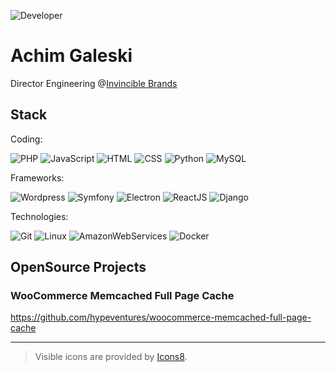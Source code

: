 ![Developer][dev]
# Achim Galeski
Director Engineering @[Invincible Brands](https://www.invinciblebrands.com)


## Stack

Coding:

![PHP][php]
![JavaScript][js]
![HTML][html]
![CSS][css]
![Python][py]
![MySQL][mysql]

Frameworks:

![Wordpress][wordpress]
![Symfony][symfony]
![Electron][electron]
![ReactJS][react]
![Django][django]

Technologies:

![Git][git]
![Linux][linux]
![AmazonWebServices][aws]
![Docker][docker]


## OpenSource Projects

### WooCommerce Memcached Full Page Cache
https://github.com/hypeventures/woocommerce-memcached-full-page-cache

---

> Visible icons are provided by [Icons8](https://icons8.com/).


<!-- FILE REFERENCES -->
[dev]: https://img.icons8.com/color/96/00ff00/developer.png "Developer"
[php]: https://img.icons8.com/ios-filled/50/000000/php.png "PHP"
[js]: https://img.icons8.com/ios-filled/50/000000/js.png "JavaScript"
[html]: https://img.icons8.com/ios-filled/50/000000/html.png "HTML"
[css]: https://img.icons8.com/ios-filled/50/000000/css.png "CSS"
[py]: https://img.icons8.com/ios-filled/50/000000/py.png "Python"
[mysql]: https://img.icons8.com/ios-filled/50/000000/mysql.png "MySQL"
[wordpress]: https://img.icons8.com/windows/64/000000/wordpress.png "Wordpress"
[symfony]: https://img.icons8.com/windows/64/000000/symfony.png "Symfony"
[electron]: https://img.icons8.com/pastel-glyph/64/000000/physics--v2.png "Electron"
[react]: https://img.icons8.com/windows/64/000000/react-native.png "ReactJS"
[django]: https://img.icons8.com/windows/64/000000/django.png "Django"
[git]: https://img.icons8.com/windows/64/000000/git.png "Git"
[linux]: https://img.icons8.com/windows/64/000000/linux-client.png "Linux"
[aws]: https://img.icons8.com/windows/64/000000/amazon-web-services.png "AWS"
[docker]: https://img.icons8.com/windows/64/000000/docker.png "Docker"
